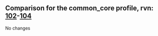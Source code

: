## Comparison for the common_core profile, rvn: [102](https://github.com/PRO100KatYT/FortniteProfileRevisions/tree/main/profiles/common_core/102%20common_core.json)-[104](https://github.com/PRO100KatYT/FortniteProfileRevisions/tree/main/profiles/common_core/104%20common_core.json)

No changes
